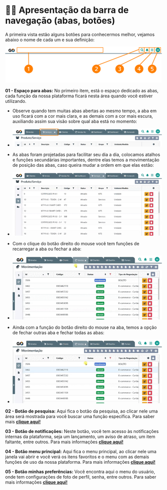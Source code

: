 #  🧑‍🏫 Apresentação da barra de navegação (abas, botões)

A primeira vista estão alguns botões para conhecermos melhor, vejamos abaixo o nome de cada um e sua definição:

![](/erp-v2/assets/tela_abas_botoes_inicio.png)

**01 - Espaço para abas:** No primeiro item, está o espaço dedicado as abas, cada função da nossa plataforma ficará nesta área quando você estiver utilizando.

- Observe quando tem muitas abas abertas ao mesmo tempo, a aba em uso ficará com a cor mais clara, e as demais com a cor mais escura, auxiliando assim sua visão sobre qual aba está no momento:

- ![](/erp-v2/assets/tela_abas_funcao.png)

- As abas foram projetadas para facilitar seu dia a dia, colocamos atalhos e funções secundárias importantes, dentre elas temos a movimentação de posição das abas, caso queira mudar a ordem em que elas estão:

- ![](/erp-v2/assets/tela_abas_funcao1.gif)

- Com o clique do botão direito do mouse você tem funções de recarregar a aba ou fechar a aba:

- ![](/erp-v2/assets/tela_abas_funcao2.gif)

- Ainda com a função do botão direito do mouse na aba, temos a opção de fechar outras aba e fechar todas as abas:

- ![](/erp-v2/assets/tela_abas_funcao3.gif)

**02 - Botão de pesquisa:** Aqui fica o botão da pesquisa, ao clicar nele uma área será mostrada para você buscar uma função específica. Para saber mais **[clique aqui!](/erp-v2/primeiro_acesso/barra_pesquisa.md)**

**03 - Botão de notificações:** Neste botão, você tem acesso às notificações internas da plataforma, seja um lançamento, um aviso de atraso, um item faltante, entre outros. Para mais informações **[clique aqui!](/erp-v2/primeiro_acesso/notificacao_interna.md)**

**04 - Botão menu principal:** Aqui fica o menu principal, ao clicar nele uma janela vai abrir e você verá os itens favoritos e o menu com as demais funções de uso da nossa plataforma. Para mais informações **[clique aqui!](/erp-v2/primeiro_acesso/menu_principal.md)**

**05 - Botão minhas preferências:** Você encontra aqui o menu do usuário, onde tem configurações de foto de perfil, senha, entre outros. Para saber mais informações **[clique aqui!](/erp-v2/minhas_preferencias/README.md)**
